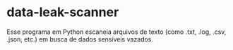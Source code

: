 # data-leak-scanner
Esse programa em Python escaneia arquivos de texto (como .txt, .log, .csv, .json, etc.) em busca de dados sensíveis vazados.
